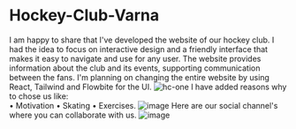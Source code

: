 # Hockey-Club-Varna
I am happy to share that I've developed the website of our hockey club.
I had the idea to focus on interactive design and a friendly interface that makes it easy to navigate and use for any user.
The website provides information about the club and its events, supporting communication between the fans.
I'm planning on changing the entire website by using React, Tailwind and Flowbite for the UI.
![hc-one](https://github.com/IvanSarabeev/Hockey-Club-Varna/assets/84331817/e4d7a2bd-cf21-4ada-98b6-7a4dd125ea1e)
I have added reasons why to chose us like: <br/>
• Motivation 
• Skating
• Exercises.
![image](https://github.com/IvanSarabeev/Hockey-Club-Varna/assets/84331817/ac04d248-3032-4e4e-b2ef-a044685a418f)
Here are our social channel's where you can collaborate with us. 
![image](https://github.com/IvanSarabeev/Hockey-Club-Varna/assets/84331817/d3d54709-3e2a-4a6f-b483-274b19c0c3d5)

